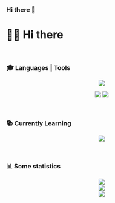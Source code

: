 ### Hi there 👋

# 👋🏻 Hi there

<br>

### 🎓 Languages | Tools

<p align="center">
  <img src="https://skillicons.dev/icons?i=css,html,scss,js" />  
</p>
<p align="center">
  <img src="https://skillicons.dev/icons?i=git,webpack" />
  <img src="https://skillicons.dev/icons?i=figma" />
</p>

<br>

### 📚 Currently Learning

<p align="center">
  <img src="https://skillicons.dev/icons?i=typescript,nodejs,react" />  
</p>

<br>

### 📊 Some statistics

<div align="center">
  <img src="https://www.codewars.com/users/AishSI/badges/large">  
</div>
<div align="center">
  <img src="https://github-readme-stats.vercel.app/api?username=aishsi&show_icons=true&theme=city_lights">  
</div>
<div align="center">
  <img src="https://github-profile-trophy.vercel.app/?username=aishsi&rank=B,AA&theme=buddhism">
</div>
